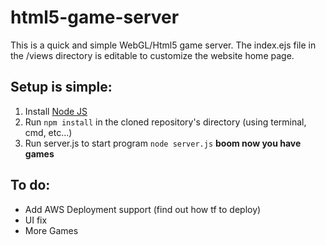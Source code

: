 # html5-game-server

This is a quick and simple WebGL/Html5 game server. 
The index.ejs file in the /views directory is editable to customize the website home page.

## Setup is simple:
1. Install <a href='https://nodejs.org/en/'>Node JS</a>
2. Run ```npm install``` in the cloned repository's directory (using terminal, cmd, etc...)
3. Run server.js to start program ```node server.js```
**boom now you have games**

## To do: 
- Add AWS Deployment support (find out how tf to deploy)
- UI fix
- More Games
